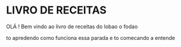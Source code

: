 # LIVRO DE RECEITAS

OLÁ ! Bem vindo ao livro de receitas do lobao o fodao

to apredendo como funciona essa parada e to comecando a entende 